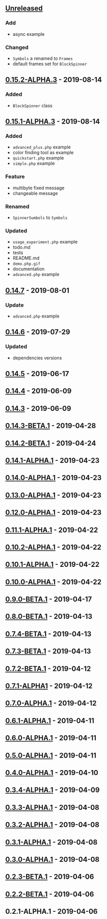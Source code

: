<a name="unreleased"></a>
## [Unreleased]

### Add
- async example

### Changed
- `Symbols` a renamed to `Frames`
- default frames set for `BlockSpinner`


<a name="0.15.2-ALPHA.3"></a>
## [0.15.2-ALPHA.3] - 2019-08-14
### Added
- `BlockSpinner` class


<a name="0.15.1-ALPHA.3"></a>
## [0.15.1-ALPHA.3] - 2019-08-14
### Added
- `advanced_plus.php` example
- color finding tool as example
- `quickstart.php` example
- `simple.php` example

### Feature
- multibyte fixed message
- changeable message

### Renamed
- `SpinnerSumbols` to `Symbols`

### Updated
- `usage_experiment.php` example
- todo.md
- tests
- README.md
- `demo.php.gif`
- documentation
- `advanced.php` example


<a name="0.14.7"></a>
## [0.14.7] - 2019-08-01
### Update
- `advanced.php` example


<a name="0.14.6"></a>
## [0.14.6] - 2019-07-29
### Updated
- dependencies versions


<a name="0.14.5"></a>
## [0.14.5] - 2019-06-17

<a name="0.14.4"></a>
## [0.14.4] - 2019-06-09

<a name="0.14.3"></a>
## [0.14.3] - 2019-06-09

<a name="0.14.3-BETA.1"></a>
## [0.14.3-BETA.1] - 2019-04-28

<a name="0.14.2-BETA.1"></a>
## [0.14.2-BETA.1] - 2019-04-24

<a name="0.14.1-ALPHA.1"></a>
## [0.14.1-ALPHA.1] - 2019-04-23

<a name="0.14.0-ALPHA.1"></a>
## [0.14.0-ALPHA.1] - 2019-04-23

<a name="0.13.0-ALPHA.1"></a>
## [0.13.0-ALPHA.1] - 2019-04-23

<a name="0.12.0-ALPHA.1"></a>
## [0.12.0-ALPHA.1] - 2019-04-23

<a name="0.11.1-ALPHA.1"></a>
## [0.11.1-ALPHA.1] - 2019-04-22

<a name="0.10.2-ALPHA.1"></a>
## [0.10.2-ALPHA.1] - 2019-04-22

<a name="0.10.1-ALPHA.1"></a>
## [0.10.1-ALPHA.1] - 2019-04-22

<a name="0.10.0-ALPHA.1"></a>
## [0.10.0-ALPHA.1] - 2019-04-22

<a name="0.9.0-BETA.1"></a>
## [0.9.0-BETA.1] - 2019-04-17

<a name="0.8.0-BETA.1"></a>
## [0.8.0-BETA.1] - 2019-04-13

<a name="0.7.4-BETA.1"></a>
## [0.7.4-BETA.1] - 2019-04-13

<a name="0.7.3-BETA.1"></a>
## [0.7.3-BETA.1] - 2019-04-13

<a name="0.7.2-BETA.1"></a>
## [0.7.2-BETA.1] - 2019-04-12

<a name="0.7.1-ALPHA1"></a>
## [0.7.1-ALPHA1] - 2019-04-12

<a name="0.7.0-ALPHA.1"></a>
## [0.7.0-ALPHA.1] - 2019-04-12

<a name="0.6.1-ALPHA.1"></a>
## [0.6.1-ALPHA.1] - 2019-04-11

<a name="0.6.0-ALPHA.1"></a>
## [0.6.0-ALPHA.1] - 2019-04-11

<a name="0.5.0-ALPHA.1"></a>
## [0.5.0-ALPHA.1] - 2019-04-11

<a name="0.4.0-ALPHA.1"></a>
## [0.4.0-ALPHA.1] - 2019-04-10

<a name="0.3.4-ALPHA.1"></a>
## [0.3.4-ALPHA.1] - 2019-04-09

<a name="0.3.3-ALPHA.1"></a>
## [0.3.3-ALPHA.1] - 2019-04-08

<a name="0.3.2-ALPHA.1"></a>
## [0.3.2-ALPHA.1] - 2019-04-08

<a name="0.3.1-ALPHA.1"></a>
## [0.3.1-ALPHA.1] - 2019-04-08

<a name="0.3.0-ALPHA.1"></a>
## [0.3.0-ALPHA.1] - 2019-04-08

<a name="0.2.3-BETA.1"></a>
## [0.2.3-BETA.1] - 2019-04-06

<a name="0.2.2-BETA.1"></a>
## [0.2.2-BETA.1] - 2019-04-06

<a name="0.2.1-ALPHA.1"></a>
## 0.2.1-ALPHA.1 - 2019-04-06

[Unreleased]: https://github.com/alecrabbit/php-console-spinner/compare/0.15.2-ALPHA.3...HEAD
[0.15.2-ALPHA.3]: https://github.com/alecrabbit/php-console-spinner/compare/0.15.1-ALPHA.3...0.15.2-ALPHA.3
[0.15.1-ALPHA.3]: https://github.com/alecrabbit/php-console-spinner/compare/0.14.7...0.15.1-ALPHA.3
[0.14.7]: https://github.com/alecrabbit/php-console-spinner/compare/0.14.6...0.14.7
[0.14.6]: https://github.com/alecrabbit/php-console-spinner/compare/0.14.5...0.14.6
[0.14.5]: https://github.com/alecrabbit/php-console-spinner/compare/0.14.4...0.14.5
[0.14.4]: https://github.com/alecrabbit/php-console-spinner/compare/0.14.3...0.14.4
[0.14.3]: https://github.com/alecrabbit/php-console-spinner/compare/0.14.3-BETA.1...0.14.3
[0.14.3-BETA.1]: https://github.com/alecrabbit/php-console-spinner/compare/0.14.2-BETA.1...0.14.3-BETA.1
[0.14.2-BETA.1]: https://github.com/alecrabbit/php-console-spinner/compare/0.14.1-ALPHA.1...0.14.2-BETA.1
[0.14.1-ALPHA.1]: https://github.com/alecrabbit/php-console-spinner/compare/0.14.0-ALPHA.1...0.14.1-ALPHA.1
[0.14.0-ALPHA.1]: https://github.com/alecrabbit/php-console-spinner/compare/0.13.0-ALPHA.1...0.14.0-ALPHA.1
[0.13.0-ALPHA.1]: https://github.com/alecrabbit/php-console-spinner/compare/0.12.0-ALPHA.1...0.13.0-ALPHA.1
[0.12.0-ALPHA.1]: https://github.com/alecrabbit/php-console-spinner/compare/0.11.1-ALPHA.1...0.12.0-ALPHA.1
[0.11.1-ALPHA.1]: https://github.com/alecrabbit/php-console-spinner/compare/0.10.2-ALPHA.1...0.11.1-ALPHA.1
[0.10.2-ALPHA.1]: https://github.com/alecrabbit/php-console-spinner/compare/0.10.1-ALPHA.1...0.10.2-ALPHA.1
[0.10.1-ALPHA.1]: https://github.com/alecrabbit/php-console-spinner/compare/0.10.0-ALPHA.1...0.10.1-ALPHA.1
[0.10.0-ALPHA.1]: https://github.com/alecrabbit/php-console-spinner/compare/0.9.0-BETA.1...0.10.0-ALPHA.1
[0.9.0-BETA.1]: https://github.com/alecrabbit/php-console-spinner/compare/0.8.0-BETA.1...0.9.0-BETA.1
[0.8.0-BETA.1]: https://github.com/alecrabbit/php-console-spinner/compare/0.7.4-BETA.1...0.8.0-BETA.1
[0.7.4-BETA.1]: https://github.com/alecrabbit/php-console-spinner/compare/0.7.3-BETA.1...0.7.4-BETA.1
[0.7.3-BETA.1]: https://github.com/alecrabbit/php-console-spinner/compare/0.7.2-BETA.1...0.7.3-BETA.1
[0.7.2-BETA.1]: https://github.com/alecrabbit/php-console-spinner/compare/0.7.1-ALPHA1...0.7.2-BETA.1
[0.7.1-ALPHA1]: https://github.com/alecrabbit/php-console-spinner/compare/0.7.0-ALPHA.1...0.7.1-ALPHA1
[0.7.0-ALPHA.1]: https://github.com/alecrabbit/php-console-spinner/compare/0.6.1-ALPHA.1...0.7.0-ALPHA.1
[0.6.1-ALPHA.1]: https://github.com/alecrabbit/php-console-spinner/compare/0.6.0-ALPHA.1...0.6.1-ALPHA.1
[0.6.0-ALPHA.1]: https://github.com/alecrabbit/php-console-spinner/compare/0.5.0-ALPHA.1...0.6.0-ALPHA.1
[0.5.0-ALPHA.1]: https://github.com/alecrabbit/php-console-spinner/compare/0.4.0-ALPHA.1...0.5.0-ALPHA.1
[0.4.0-ALPHA.1]: https://github.com/alecrabbit/php-console-spinner/compare/0.3.4-ALPHA.1...0.4.0-ALPHA.1
[0.3.4-ALPHA.1]: https://github.com/alecrabbit/php-console-spinner/compare/0.3.3-ALPHA.1...0.3.4-ALPHA.1
[0.3.3-ALPHA.1]: https://github.com/alecrabbit/php-console-spinner/compare/0.3.2-ALPHA.1...0.3.3-ALPHA.1
[0.3.2-ALPHA.1]: https://github.com/alecrabbit/php-console-spinner/compare/0.3.1-ALPHA.1...0.3.2-ALPHA.1
[0.3.1-ALPHA.1]: https://github.com/alecrabbit/php-console-spinner/compare/0.3.0-ALPHA.1...0.3.1-ALPHA.1
[0.3.0-ALPHA.1]: https://github.com/alecrabbit/php-console-spinner/compare/0.2.3-BETA.1...0.3.0-ALPHA.1
[0.2.3-BETA.1]: https://github.com/alecrabbit/php-console-spinner/compare/0.2.2-BETA.1...0.2.3-BETA.1
[0.2.2-BETA.1]: https://github.com/alecrabbit/php-console-spinner/compare/0.2.1-ALPHA.1...0.2.2-BETA.1

